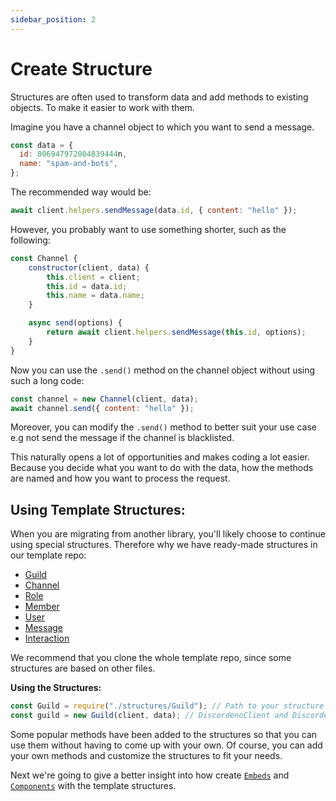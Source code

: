 ```yaml
---
sidebar_position: 2
---
```


# Create Structure

Structures are often used to transform data and add methods to existing objects. To make it easier to work with them.

Imagine you have a channel object to which you want to send a message.

```js
const data = {
  id: 806947972004839444n,
  name: "spam-and-bots",
};
```

The recommended way would be:

```js
await client.helpers.sendMessage(data.id, { content: "hello" });
```

However, you probably want to use something shorter, such as the following:

```js
const Channel {
    constructor(client, data) {
        this.client = client;
        this.id = data.id;
        this.name = data.name;
    }

    async send(options) {
        return await client.helpers.sendMessage(this.id, options);
    }
}
```

Now you can use the `.send()` method on the channel object without using such a long code:

```js
const channel = new Channel(client, data);
await channel.send({ content: "hello" });
```

Moreover, you can modify the `.send()` method to better suit your use case e.g not send the message if the channel is
blacklisted.

This naturally opens a lot of opportunities and makes coding a lot easier. Because you decide what you want to do with
the data, how the methods are named and how you want to process the request.

## Using Template Structures:

When you are migrating from another library, you'll likely choose to continue using special structures. Therefore why we
have ready-made structures in our template repo:

- [Guild](https://github.com/discordeno/discordeno/tree/main/template/nodejs/Structures/Guild.js)
- [Channel](https://github.com/discordeno/discordeno/tree/main/template/nodejs/Structures/Channel.js)
- [Role](https://github.com/discordeno/discordeno/tree/main/template/nodejs/Structures/Role.js)
- [Member](https://github.com/discordeno/discordeno/tree/main/template/nodejs/Structures/Member.js)
- [User](https://github.com/discordeno/discordeno/tree/main/template/nodejs/Structures/User.js)
- [Message](https://github.com/discordeno/discordeno/tree/main/template/nodejs/Structures/Message.js)
- [Interaction](https://github.com/discordeno/discordeno/tree/main/template/nodejs/Structures/Interaction.js)

We recommend that you clone the whole template repo, since some structures are based on other files.

**Using the Structures:**

```js
const Guild = require("./structures/Guild"); // Path to your structure
const guild = new Guild(client, data); // DiscordenoClient and DiscordenoPayloadData
```

Some popular methods have been added to the structures so that you can use them without having to come up with your own.
Of course, you can add your own methods and customize the structures to fit your needs.

Next we're going to give a better insight into how create [`Embeds`](embeds) and [`Components`](components) with the
template structures.
